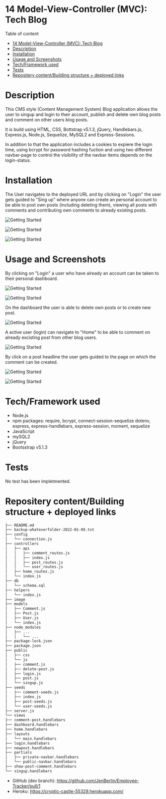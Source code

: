# 14 Model-View-Controller (MVC): Tech Blog

Table of content

- [14 Model-View-Controller (MVC): Tech Blog](#14-model-view-controller-mvc-tech-blog)
- [Description](#description)
- [Installation](#installation)
- [Usage and Screenshots](#usage-and-screenshots)
- [Tech/Framework used](#techframework-used)
- [Tests](#tests)
- [Repositery content/Building structure + deployed links](#repositery-contentbuilding-structure--deployed-links)

# Description

This CMS style (Content Management System) Blog application allows the user to singup and login to their account, publish and delete own blog posts and comment on other users blog posts.

It is build using HTML, CSS, Bottstrap v5.1.3, jQuery, Handlebars.js, Express.js, Node.js, Sequelize, MySQL2 and Express-Sessions.

In addition to that the application includes a cookies to expiere the login time, using bcrypt for password hashing fuction and using two different navbar-page to control the visibility of the navbar items depends on the login-status.

# Installation

The User navigates to the deployed URL and by clicking on "Login" the user gets guided to "Sing up" where anyone can create an personal account to be able to post own posts (including deleting them), viewing all posts with comments and contributing own comments to already existing posts.

![Getting Started](./image/ScreenShot_5.png)

![Getting Started](./image/ScreenShot_1.png)

![Getting Started](./image/ScreenShot_2.png)

# Usage and Screenshots

By clicking on "Login" a user who have already an account can be taken to their personal dashboard.

![Getting Started](./image/ScreenShot_1.png)

![Getting Started](./image/ScreenShot_3.png)

On the dashboard the user is able to delete own posts or to create new post.

![Getting Started](./image/ScreenShot_4.png)

A active user (login) can navigate to "Home" to be able to comment on already excisting post from other blog users.

![Getting Started](./image/ScreenShot_6.png)

By click on a post headline the user gets guided to the page on which the comment can be created.

![Getting Started](./image/ScreenShot_7.png)

![Getting Started](./image/ScreenShot_8.png)

# Tech/Framework used

- Node.js
- npm packages: require, bcrypt, connect-session-sequelize dotenv, express, express-handlebars, express-session, moment, sequelize
- JavaScript
- mySQL2
- jQuery
- Bootsstrap v5.1.3

# Tests

No test has been impletmented.

# Repositery content/Building structure + deployed links

```bash
├── README.md
├── backup-whateverfolder-2022-01-09.txt
├── config
│   └── connection.js
├── controllers
│   ├── api
│   │   ├── comment_routes.js
│   │   ├── index.js
│   │   ├── post_routes.js
│   │   └── user_routes.js
│   ├── home_routes.js
│   └── index.js
├── db
│   └── schema.sql
├── helpers
│   └── index.js
├── image
├── models
│   ├── Comment.js
│   ├── Post.js
│   ├── User.js
│   └── index.js
├── node_modules
│   ├── ...
│   │   └── ...
├── package-lock.json
├── package.json
├── public
│   ├── css
│   └── js
│   ├── comment.js
│   ├── delete-post.js
│   ├── login.js
│   ├── post.js
│   └── singup.js
├── seeds
│   ├── comment-seeds.js
│   ├── index.js
│   ├── post-seeds.js
│   └── user-seeds.js
├── server.js
└── views
├── comment-post.handlebars
├── dashboard.handlebars
├── home.handlebars
├── layouts
│   └── main.handlebars
├── login.handlebars
├── newpost.handlebars
├── partials
│   ├── private-navbar.handlebars
│   └── public-navbar.handlebars
├── show-post-comment.handlebars
└── singup.handlebars
```

- GitHub (dev branch): https://github.com/JenBerlin/Employee-Tracker/pull/1
- Heroku: https://cryptic-castle-55329.herokuapp.com/
